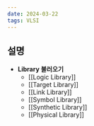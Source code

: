 ```yaml
---
date: 2024-03-22
tags: VLSI
---
```


## 설명

- **Library 불러오기**
	- [[Logic Library]]
	- [[Target Library]]
	- [[Link Library]]
	- [[Symbol Library]]
	- [[Synthetic Library]]
	- [[Physical Library]]
